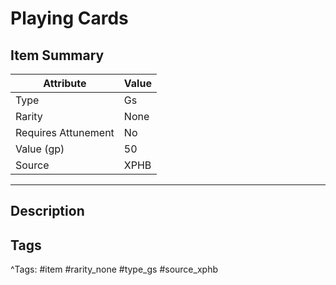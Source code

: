 # Playing Cards

## Item Summary

| Attribute            | Value                        |
|----------------------|------------------------------|
| Type                 | Gs |
| Rarity               | None             |
| Requires Attunement  | No                |
| Value (gp)           | 50    |
| Source               | XPHB |

---

## Description



## Tags

^Tags: #item #rarity_none #type_gs #source_xphb